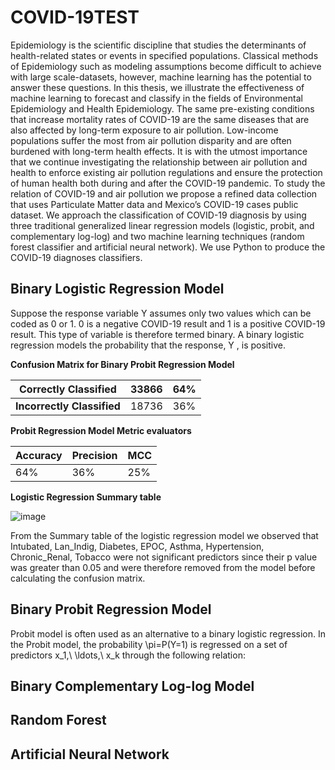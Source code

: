 # COVID-19TEST
Epidemiology is the scientific discipline that studies the determinants of health-related states or events in specified populations. Classical methods of Epidemiology such as modeling assumptions become difficult to achieve with large scale-datasets, however, machine learning has the potential to answer these questions. In this thesis, we illustrate the effectiveness of machine learning to forecast and classify in the fields of Environmental Epidemiology and Health Epidemiology. The same pre-existing conditions that increase mortality rates of COVID-19 are the same diseases that are also affected by long-term exposure to air pollution. Low-income populations suffer the most from air pollution disparity and are often burdened with long-term health effects. It is with the utmost importance that we continue investigating the relationship between air pollution and health to enforce existing air pollution regulations and ensure the protection of human health both during and after the COVID-19 pandemic. To study the relation of COVID-19 and air pollution we propose a refined data collection that uses Particulate Matter data and Mexico’s COVID-19 cases public dataset. We approach the classification of COVID-19 diagnosis by using three traditional generalized linear regression models (logistic, probit, and complementary log-log) and two machine learning techniques (random forest classifier and artificial neural network). We use Python to produce the COVID-19 diagnoses classifiers.
## Binary Logistic Regression Model
Suppose the response variable Y assumes only two values which can be coded as 0 or 1. 0 is a negative COVID-19 result and 1 is a positive COVID-19 result. This type of variable is therefore termed binary. A binary logistic regression models the probability that the response, Y , is positive. 

**Confusion Matrix for Binary Probit Regression Model**

| **Correctly Classified** | **33866** | **64%** |
| --- | --- | --- |
| **Incorrectly Classified** | 18736 | 36% |

**Probit Regression Model Metric evaluators**

| Accuracy | Precision | MCC |
| --- | --- | --- |
| 64% | 36% | 25% |

**Logistic Regression Summary table**

![image](https://user-images.githubusercontent.com/32992857/144142228-0b34e92f-0edf-46ea-82cb-e4db3080b65d.png)

From the Summary table of the logistic regression model we observed that Intubated,  Lan_Indig, Diabetes, EPOC, Asthma, Hypertension, Chronic_Renal, Tobacco were not significant predictors since their p value was greater than 0.05 and were therefore removed from the model before calculating the confusion matrix.

## Binary Probit Regression Model
Probit model is often used as an alternative to a binary logistic regression. In the Probit model, the probability \pi=P(Y=1) is regressed on a set of predictors x_1,\ \ldots,\ x_k through the following relation:
## Binary Complementary Log-log Model
## Random Forest 
## Artificial Neural Network
